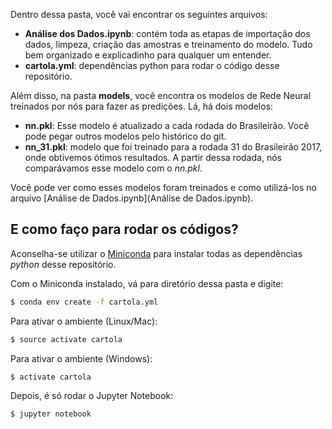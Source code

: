Dentro dessa pasta, você vai encontrar os seguintes arquivos:

- **Análise dos Dados.ipynb**: contém toda as etapas de importação dos dados, limpeza, criação das amostras e treinamento do modelo. Tudo bem organizado e explicadinho para qualquer um entender.
- **cartola.yml**: dependências python para rodar o código desse repositório.

Além disso, na pasta __models__, você encontra os modelos de Rede Neural treinados por nós para fazer as predições. Lá, há dois modelos:

- **nn.pkl**: Esse modelo é atualizado a cada rodada do Brasileirão. Você pode pegar outros modelos pelo histórico do git.
- **nn_31.pkl**: modelo que foi treinado para a rodada 31 do Brasileirão 2017, onde obtivemos ótimos resultados. A partir dessa rodada, nós comparávamos esse modelo com o _nn.pkl_.

Você pode ver como esses modelos foram treinados e como utilizá-los no arquivo [Análise de Dados.ipynb](Análise de Dados.ipynb).

## E como faço para rodar os códigos?

Aconselha-se utilizar o [Miniconda](https://conda.io/miniconda.html) para instalar todas as dependências _python_ desse repositório.

Com o Miniconda instalado, vá para diretório dessa pasta e digite:
```sh
$ conda env create -f cartola.yml
```

Para ativar o ambiente (Linux/Mac):
```sh
$ source activate cartola
```
Para ativar o ambiente (Windows):
```sh
$ activate cartola
```
Depois, é só rodar o Jupyter Notebook:
```sh
$ jupyter notebook
```
